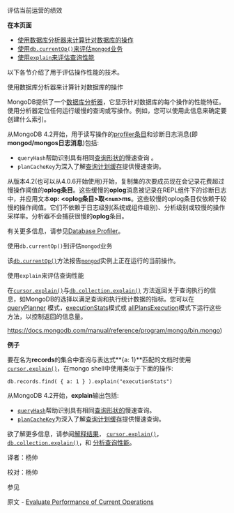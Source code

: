  评估当前运营的绩效

**在本页面**

- [使用数据库分析器来计算针对数据库的操作](操作)
- [使用`db.currentOp()`来评估`mongod`业务](业务)
- [使用`explain`来评估查询性能](性能)

以下各节介绍了用于评估操作性能的技术。

 <span id="操作">使用数据库分析器来计算针对数据库的操作</span>

MongoDB提供了一个[数据库分析器](https://docs.mongodb.com/manual/tutorial/manage-the-database-profiler/)，它显示针对数据库的每个操作的性能特征。使用分析器定位任何运行缓慢的查询或写操作。例如，您可以使用此信息来确定要创建什么索引。

从MongoDB 4.2开始，用于读写操作的[profiler条目](https://docs.mongodb.com/manual/tutorial/manage-the-database-profiler/)和诊断日志消息(即**mongod/mongos日志消息**)包括:

- `queryHash`帮助识别具有相同[查询形状的](https://docs.mongodb.com/manual/reference/glossary/term-query-shape)慢速查询 。
- `planCacheKey`为深入了解[查询计划缓存](https://docs.mongodb.com/manual/core/query-plans/)提供慢速查询。

从版本4.2(也可以从4.0.6开始使用)开始，复制集的次要成员现在会记录花费超过慢操作阈值的**oplog条目**。这些缓慢的**oplog**消息被记录在REPL组件下的诊断日志中，并应用文本**op: <oplog条目>取<`num`>ms**。这些较慢的oplog条目仅依赖于较慢的操作阈值。它们不依赖于日志级别(系统或组件级别)、分析级别或较慢的操作采样率。分析器不会捕获很慢的**oplog**条目。

有关更多信息，请参见[Database Profiler](https://docs.mongodb.com/manual/tutorial/manage-the-database-profiler/)。

 <span id="业务">使用`db.currentOp()`到评估`mongod`业务</span>

该[`db.currentOp()`](https://docs.mongodb.com/manual/reference/method/db.currentOp/db.currentOp)方法报告[`mongod`](https://docs.mongodb.com/manual/reference/program/mongod/bin.mongod)实例上正在运行的当前操作。

 <span id="性能">使用`explain`来评估查询性能</span>

在[`cursor.explain()`](https://docs.mongodb.com/manual/reference/method/cursor.explain/cursor.explain)与[`db.collection.explain()`](https://docs.mongodb.com/manual/reference/method/db.collection.explain/db.collection.explain) 方法返回关于查询执行的信息，如MongoDB的选择以满足查询和执行统计数据的指标。您可以在[queryPlanner](https://docs.mongodb.com/manual/reference/method/db.collection.explain/explain-method-queryplanner) 模式，[executionStats](https://docs.mongodb.com/manual/reference/method/db.collection.explain/explain-method-executionstats)模式或 [allPlansExecution](https://docs.mongodb.com/manual/reference/method/db.collection.explain/explain-method-allplansexecution)模式下运行这些方法，以控制返回的信息量。

https://docs.mongodb.com/manual/reference/program/mongo/bin.mongo)

**例子**

要在名为**records**的集合中查询与表达式**{a: 1}**匹配的文档时使用[`cursor.explain()`](https://docs.mongodb.com/manual/reference/method/cursor.explain/cursor.explain)，在mongo shell中使用类似于下面的操作:

```shell
db.records.find( { a: 1 } ).explain("executionStats")
```

从MongoDB 4.2开始，**explain**输出包括:

- [`queryHash`](https://docs.mongodb.com/manual/reference/explain-results/explain.queryPlanner.queryHash)帮助识别具有相同[查询形状的](https://docs.mongodb.com/manual/reference/glossary/term-query-shape)慢速查询。
- [`planCacheKey`](https://docs.mongodb.com/manual/reference/explain-results/explain.queryPlanner.planCacheKey)为深入了解[查询计划缓存](https://docs.mongodb.com/manual/core/query-plans/)提供慢速查询。

欲了解更多信息，请参阅[解释结果](https://docs.mongodb.com/manual/reference/explain-results/)， [`cursor.explain()`](https://docs.mongodb.com/manual/reference/method/cursor.explain/cursor.explain)，[`db.collection.explain()`](https://docs.mongodb.com/manual/reference/method/db.collection.explain/db.collection.explain)，和 [分析查询性能](https://docs.mongodb.com/manual/tutorial/analyze-query-plan/)。



译者：杨帅

校对：杨帅

 参见

原文 - [Evaluate Performance of Current Operations]( https://docs.mongodb.com/manual/tutorial/evaluate-operation-performance/ )

